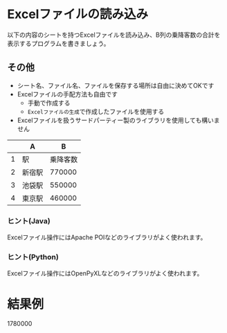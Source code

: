 # Excelファイルの読み込み

以下の内容のシートを持つExcelファイルを読み込み、B列の乗降客数の合計を表示するプログラムを書きましょう。

## その他

- シート名、ファイル名、ファイルを保存する場所は自由に決めてOKです
- Excelファイルの手配方法も自由です
  - 手動で作成する
  - `Excelファイルの生成`で作成したファイルを使用する
- Excelファイルを扱うサードパーティー製のライブラリを使用しても構いません

||A|B|
|---|---|---|
|1|駅|乗降客数|
|2|新宿駅|770000|
|3|池袋駅|550000|
|4|東京駅|460000|

### ヒント(Java)

Excelファイル操作にはApache POIなどのライブラリがよく使われます。

### ヒント(Python)

Excelファイル操作にはOpenPyXLなどのライブラリがよく使われます。

# 結果例

1780000
